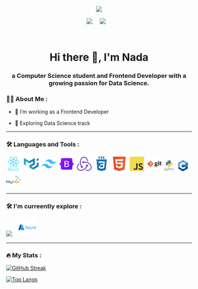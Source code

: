 <div id="header" align="center">
  <img src="https://i.giphy.com/media/v1.Y2lkPTc5MGI3NjExcWFjbTlicHUzcXliMGVva3RxcnZqYjNpbW14czZrdHIwNWZ3dHpudyZlcD12MV9pbnRlcm5hbF9naWZfYnlfaWQmY3Q9cw/VPnfM9bmR0ZaQo3qtK/giphy.gif" width="140"/>
</div>
<div align='center'>
<p>
  <a href="https://www.linkedin.com/in/nada-ayoub-a5954a246/"><img src="https://img.shields.io/badge/linkedin-%230077B5.svg?&style=for-the-badge&logo=linkedin&logoColor=white" /></a>&nbsp;&nbsp;&nbsp;&nbsp;
  <a href="mailto:nadaayoub362@gmail.com?subject=Olá%20Stefany"><img src="https://img.shields.io/badge/gmail-%23D14836.svg?&style=for-the-badge&logo=gmail&logoColor=white" /></a>&nbsp;&nbsp;&nbsp;&nbsp;
</p>
<img src="https://komarev.com/ghpvc/?username=nada-hazem&style=flat-square&color=blue" alt=""/>
<h1 align="center">Hi there 👋, I'm Nada </h1>
<h3 align="center">a Computer Science student and Frontend Developer with a growing passion for Data Science.</h3>
</div>

### :woman_technologist: About Me :
- :telescope: I’m working as a Frontend Developer 

- :seedling: Exploring Data Science track 
---

### :hammer_and_wrench: Languages and Tools :

<div>
  <img src="https://github.com/devicons/devicon/blob/master/icons/react/react-original-wordmark.svg" title="React" alt="React" width="40" height="40"/>&nbsp;
  <img src="https://github.com/devicons/devicon/blob/master/icons/materialui/materialui-original.svg" title="Material UI" alt="Material UI" width="40" height="40"/>&nbsp;
  <img src="https://github.com/devicons/devicon/blob/master/icons/tailwindcss/tailwindcss-original.svg" width="40" heeight="40"/>&nbsp;
  <img src="https://github.com/devicons/devicon/blob/master/icons/bootstrap/bootstrap-original.svg" width="40" height=40"/>&nbsp;
  <img src="https://github.com/devicons/devicon/blob/master/icons/redux/redux-original.svg" title="Redux" alt="Redux " width="40" height="40"/>&nbsp;
  <img src="https://github.com/devicons/devicon/blob/master/icons/css3/css3-plain-wordmark.svg"  title="CSS3" alt="CSS" width="40" height="40"/>&nbsp;
  <img src="https://github.com/devicons/devicon/blob/master/icons/html5/html5-original.svg" title="HTML5" alt="HTML" width="40" height="40"/>&nbsp;
  <img src="https://github.com/devicons/devicon/blob/master/icons/javascript/javascript-original.svg" title="JavaScript" alt="JavaScript" width="40" height="40"/>&nbsp;
  <img src="https://github.com/devicons/devicon/blob/master/icons/git/git-original-wordmark.svg" title="Git" **alt="Git" width="40" height="40"/>
  <img src="https://github.com/devicons/devicon/blob/master/icons/python/python-original-wordmark.svg" width="30" height="30"/>&nbsp;
 <img src="https://github.com/devicons/devicon/blob/master/icons/cplusplus/cplusplus-original.svg" width="30"
 heeight="30"/>
   <img src="https://github.com/devicons/devicon/blob/master/icons/mysql/mysql-original-wordmark.svg" title="MySQL"  alt="MySQL" width="40" height="40"/>&nbsp;
</div> 
<hr>

### :hammer_and_wrench: I'm curreently explore :
<div>
  <img src="https://img.shields.io/badge/PowerBi-FF5D01.svg?style=for-the-badge&logo=PowerBi&logoColor=white" />&nbsp;&nbsp;&nbsp;
  <img src="https://github.com/devicons/devicon/blob/master/icons/azure/azure-original-wordmark.svg" width="50" height="50"/>&nbsp;

  ---

### :fire: My Stats :
[![GitHub Streak](http://github-readme-streak-stats.herokuapp.com?user=nada-hazem&theme=dark&background=000000)](https://git.io/streak-stats)

  [![Top Langs](https://github-readme-stats.vercel.app/api/top-langs/?username=nada-hazem&layout=compact&theme=vision-friendly-dark)](https://github.com/anuraghazra/github-readme-stats)






<!--
**nada-hazem/nada-hazem** is a ✨ _special_ ✨ repository because its `README.md` (this file) appears on your GitHub profile.

Here are some ideas to get you started:

- 🔭 I’m currently working on ...
- 🌱 I’m currently learning ...
- 👯 I’m looking to collaborate on ...
- 🤔 I’m looking for help with ...
- 💬 Ask me about ...
- 📫 How to reach me: ...
- 😄 Pronouns: ...
- ⚡ Fun fact: ...
-->
